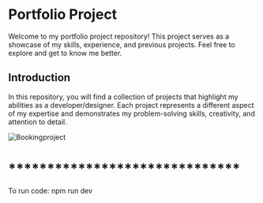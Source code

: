 # Portfolio Project

Welcome to my portfolio project repository! This project serves as a showcase of my skills, experience, and previous projects. 
Feel free to explore and get to know me better.

## Introduction

In this repository, you will find a collection of projects that highlight my abilities as a developer/designer. 
Each project represents a different aspect of my expertise and demonstrates my problem-solving skills, creativity, and attention to detail.

![Bookingproject](https://github.com/Ouss77/Portfolio/assets/83518153/75b740bf-fc91-4a1a-a47d-c9d608983d1b)
<h1>****************************** </h1>
<p> To run code: npm run dev</p>
